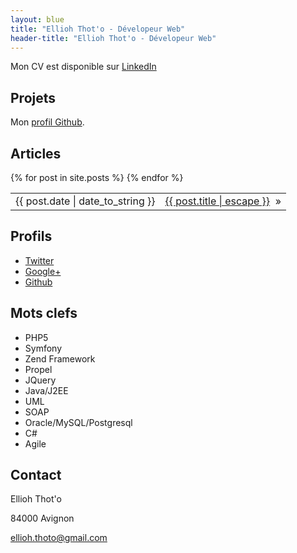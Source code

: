 ```yaml
---
layout: blue
title: "Ellioh Thot'o - Dévelopeur Web"
header-title: "Ellioh Thot'o - Dévelopeur Web"
---
```


Mon CV est disponible sur [LinkedIn](http://fr.linkedin.com/pub/ellioh-thot-o/59/919/b72)


Projets
-------

Mon [profil Github](https://github.com/ellioh-thoto).

Articles
--------

<table class="posts">
  {% for post in site.posts %}
    <tr class="post-item">
        <td class="date">{{ post.date | date_to_string }}</td>
         <td class="article-title"><a href="{{ post.url }}">{{ post.title | escape }}</a>&nbsp;&nbsp;<span class="separator">&raquo;</span> </td>
    </tr>
  {% endfor %}
</table>

Profils
-------

* [Twitter](http://twitter.com/elron8)
* [Google+](https://plus.google.com/100771842465154232833)
* [Github](http://github.com/ellioh-thoto)

Mots clefs
----------

* PHP5
* Symfony
* Zend Framework
* Propel
* JQuery
* Java/J2EE
* UML
* SOAP
* Oracle/MySQL/Postgresql
* C#
* Agile


Contact
-------
Ellioh Thot'o

84000 Avignon

[ellioh.thoto@gmail.com](mailto:ellioh.thoto@gmail.com)
	


